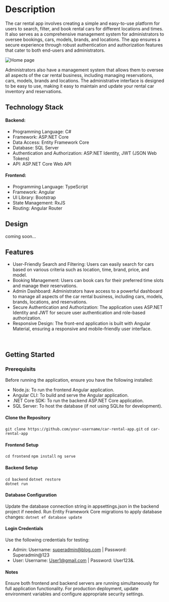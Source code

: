 # Description
The car rental app involves creating a simple and easy-to-use platform for users to search, filter, and book rental cars for different locations and times. 
It also serves as a comprehensive management system for administrators to oversee bookings, cars, models, brands, and locations. 
The app ensures a secure experience through robust authentication and authorization features that cater to both end-users and administrators.

![Home page](https://github.com/Cristina369/CarRental/tree/main/CarRental.UI/CarRental/src/app/shared/Car-Rental.png?raw=true "Car Rental Application")

Administrators also have a management system that allows them to oversee all aspects of the car rental business, including managing reservations, cars, models, brands and locations.
The administrative interface is designed to be easy to use, making it easy to maintain and update your rental car inventory and reservations.
</br>

## Technology Stack
#### Backend:
- Programming Language: C#
- Framework: ASP.NET Core
- Data Access: Entity Framework Core
- Database: SQL Server
- Authentication and Authorization: ASP.NET Identity, JWT (JSON Web Tokens)
- API: ASP.NET Core Web API
#### Frontend:
- Programming Language: TypeScript
- Framework: Angular
- UI Library: Bootstrap
- State Management: RxJS
- Routing: Angular Router

## Design
coming soon...
</br>

## Features
- User-Friendly Search and Filtering: Users can easily search for cars based on various criteria such as location, time, brand, price, and model.
- Booking Management: Users can book cars for their preferred time slots and manage their reservations.
- Admin Dashboard: Administrators have access to a powerful dashboard to manage all aspects of the car rental business, including cars, models, brands, locations, and reservations.
- Secure Authentication and Authorization: The application uses ASP.NET Identity and JWT for secure user authentication and role-based authorization.
- Responsive Design: The front-end application is built with Angular Material, ensuring a responsive and mobile-friendly user interface.
</br>

## Getting Started
### Prerequisits
Before running the application, ensure you have the following installed:
- Node.js: To run the frontend Angular application.
- Angular CLI: To build and serve the Angular application.
- .NET Core SDK: To run the backend ASP.NET Core application.
- SQL Server: To host the database (if not using SQLite for development).

#### Clone the Repository
```git clone https://github.com/your-username/car-rental-app.git```
```cd car-rental-app```

#### Frontend Setup
```cd frontend```
```npm install```
```ng serve```

#### Backend Setup
```cd backend```
```dotnet restore```   
```dotnet run```

#### Database Configuration
Update the database connection string in appsettings.json in the backend project if needed.
Run Entity Framework Core migrations to apply database changes:
```dotnet ef database update```

#### Login Credentials
Use the following credentials for testing:
- Admin: Username: superadmin@blog.com | Password: Superadmin@123
- User: Username: User1@gmail.com | Password: User123&.

#### Notes
Ensure both frontend and backend servers are running simultaneously for full application functionality.
For production deployment, update environment variables and configure appropriate security settings.
